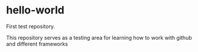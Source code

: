 # hello-world
First test repository.

This repository serves as a testing area for learning how to work with github and different frameworks
